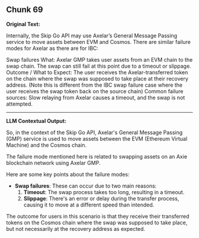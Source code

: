 ## Chunk 69

**Original Text:**

Internally, the Skip Go API may use Axelar’s General Message Passing service to move assets between EVM and Cosmos. There are similar failure modes for Axelar as there are for IBC:

Swap failures
What: Axelar GMP takes user assets from an EVM chain to the swap chain. The swap can still fail at this point due to a timeout or slippage. Outcome / What to Expect: The user receives the Axelar-transferred token on the chain where the swap was supposed to take place at their recovery address. (Note this is different from the IBC swap failure case where the user receives the swap token back on the source chain)
Common failure sources:
Slow relaying from Axelar causes a timeout, and the swap is not attempted.

---

**LLM Contextual Output:**

So, in the context of the Skip Go API, Axelar's General Message Passing (GMP) service is used to move assets between the EVM (Ethereum Virtual Machine) and the Cosmos chain. 

The failure mode mentioned here is related to swapping assets on an Axie blockchain network using Axelar GMP.

Here are some key points about the failure modes:

- **Swap failures**: These can occur due to two main reasons: 
    1. **Timeout**: The swap process takes too long, resulting in a timeout.
    2. **Slippage**: There's an error or delay during the transfer process, causing it to move at a different speed than intended.

The outcome for users in this scenario is that they receive their transferred tokens on the Cosmos chain where the swap was supposed to take place, but not necessarily at the recovery address as expected.
